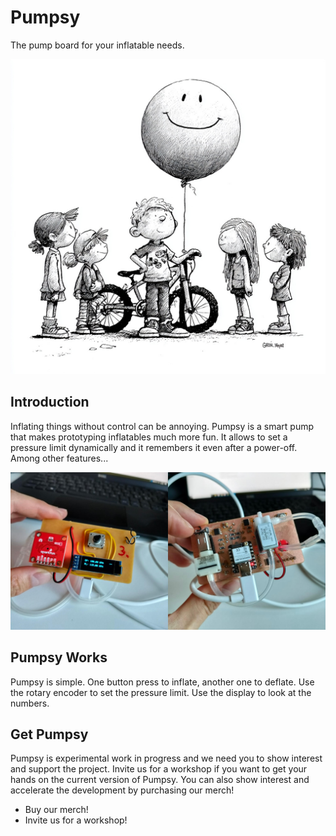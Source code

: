 # Pumpsy

The pump board for your inflatable needs. 

![Pumpsy Hero Image](website/media/pumpsy-hero.jpeg)

## Introduction

Inflating things without control can be annoying. Pumpsy is a smart pump that makes prototyping inflatables much more fun. It allows to set a pressure limit dynamically and it remembers it even after a power-off. Among other features...

![Pumpsy Looks Image](website/media/pump-board-both-sides.jpg)

## Pumpsy Works

Pumpsy is simple. One button press to inflate, another one to deflate. Use the rotary encoder to set the pressure limit. Use the display to look at the numbers.

## Get Pumpsy

Pumpsy is experimental work in progress and we need you to show interest and support the project. Invite us for a workshop if you want to get your hands on the current version of Pumpsy. You can also show interest and accelerate the development by purchasing our merch!

- Buy our merch!
- Invite us for a workshop!

